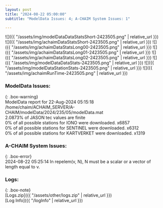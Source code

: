 ```yaml
---
layout: post
title: "2024-08-22 05:00:00"
subtitle: "ModelData Issues: 4; A-CHAIM System Issues: 1"

---
```


![]({{ "/assets/img/modelDataDataStatsShort-2423505.png" | relative_url }})
![]({{ "/assets/img/achaimDataStatsShort-2423505.png" | relative_url }})
![]({{ "/assets/img/achaimDataStatsLong00-2423505.png" | relative_url }})
![]({{ "/assets/img/achaimDataStatsLong01-2423505.png" | relative_url }})
![]({{ "/assets/img/achaimDataStatsLong02-2423505.png" | relative_url }})
![]({{ "/assets/img/modelDataDataStats-2423505.png" | relative_url }})
![]({{ "/assets/img/modelDataStationStats-2423505.png" | relative_url }})
![]({{ "/assets/img/achaimRunTime-2423505.png" | relative_url }})


### ModelData Issues:  
  
{: .box-warning}  
 ModelData report for 22-Aug-2024 05:15:18   
 /home/chaim/ACHAIM_SERVER/A-CHAIM/modelData/2024/235/05/modelData.mat   
 2.0873% of JASON tec values are finite   
 0% of all possible stations for IONO were downloaded. x6857   
 0% of all possible stations for SENTINEL were downloaded. x6312   
 0% of all possible stations for KARTVERKET were downloaded. x1319   
  
### A-CHAIM System Issues:  
  
{: .box-error}  
2024-08-22 05:25:14 In repelem(v, N), N must be a scalar or a vector of length equal to v.  

### Logs:  
  
{: .box-note}  
[Logs.zip]({{ "/assets/other/logs.zip" | relative_url }})  
[Log Info]({{ "/logInfo" | relative_url }})  
